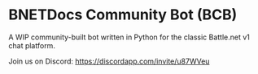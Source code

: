 # BNETDocs Community Bot (BCB)
A WIP community-built bot written in Python for the classic Battle.net v1 chat platform.

Join us on Discord: https://discordapp.com/invite/u87WVeu
